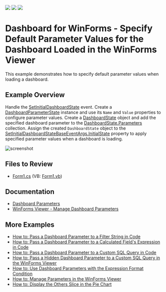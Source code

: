 <!-- default badges list -->
![](https://img.shields.io/endpoint?url=https://codecentral.devexpress.com/api/v1/VersionRange/128581362/18.2.3%2B)
[![](https://img.shields.io/badge/Open_in_DevExpress_Support_Center-FF7200?style=flat-square&logo=DevExpress&logoColor=white)](https://supportcenter.devexpress.com/ticket/details/T475858)
[![](https://img.shields.io/badge/📖_How_to_use_DevExpress_Examples-e9f6fc?style=flat-square)](https://docs.devexpress.com/GeneralInformation/403183)
<!-- default badges end -->

# Dashboard for WinForms - Specify Default Parameter Values for the Dashboard Loaded in the WinForms Viewer


This example demonstrates how to specify default parameter values when loading a dashboard.

## Example Overview

Handle the [SetInitialDashboardState](https://docs.devexpress.com/Dashboard/DevExpress.DashboardWin.DashboardViewer.SetInitialDashboardState) event. Create a [DashboardParameterState](https://docs.devexpress.com/Dashboard/DevExpress.DashboardCommon.DashboardParameterState) instance and use its `Name` and `Value` properties to configure parameter values. Create a [DashboardState](https://docs.devexpress.com/Dashboard/DevExpress.DashboardCommon.DashboardState) object and add the specified dashboard parameter to the [DashboardState.Parameters](https://docs.devexpress.com/Dashboard/DevExpress.DashboardCommon.DashboardState.Parameters) collection. Assign the created `DashboardState` object to the [SetInitialDashboardStateBaseEventArgs.InitialState](https://docs.devexpress.com/Dashboard/DevExpress.DashboardCommon.SetInitialDashboardStateBaseEventArgs.InitialState) property to apply specified parameter values when a dashboard is loading.

![screenshot](/images/screenshot.png)


## Files to Review

* [Form1.cs](./CS/WinViewer_DefaultParameterValues/Form1.cs) (VB: [Form1.vb](./VB/WinViewer_DefaultParameterValues/Form1.vb))

## Documentation

- [Dashboard Parameters](https://docs.devexpress.com/Dashboard/116918)
- [WinForms Viewer - Manage Dashboard Parameters](https://docs.devexpress.com/Dashboard/17632/winforms-dashboard/winforms-viewer/manage-dashboard-parameters)

## More Examples

* [How to: Pass a Dashboard Parameter to a Filter String in Code](https://github.com/DevExpress-Examples/how-to-pass-a-dashboard-parameter-to-a-filter-string-in-code-e5117)
* [How to: Pass a Dashboard Parameter to a Calculated Field's Expression in Code](https://github.com/DevExpress-Examples/how-to-pass-a-dashboard-parameter-to-a-calculated-fields-expression-in-code-e5135)
* [How to: Pass a Dashboard Parameter to a Custom SQL Query in Code](https://github.com/DevExpress-Examples/how-to-pass-a-dashboard-parameter-to-a-custom-sql-query-in-code-e5120)
* [How to: Pass a Hidden Dashboard Parameter to a Custom SQL Query in the WinForms Viewer](https://github.com/DevExpress-Examples/how-to-pass-a-hidden-dashboard-parameter-to-a-custom-sql-query-in-the-winforms-viewer-t338459)
* [How to: Use Dashboard Parameters with the Expression Format Condition](https://github.com/DevExpress-Examples/how-to-usedashboard-parameters-with-the-expressionformat-condition-t260065)
* [How to: Manage Parameters in the WinForms Viewer](https://github.com/DevExpress-Examples/winforms-dashboard-how-to-manage-dashboard-parameters-in-code-t635871)
* [How to: Display the Others Slice in the Pie Chart](https://github.com/DevExpress-Examples/how-to-display-pie-chart-others-slice)
